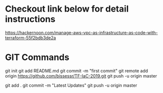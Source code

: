 # Checkout link below for detail instructions
https://hackernoon.com/manage-aws-vpc-as-infrastructure-as-code-with-terraform-55f2bdb3de2a

# GIT Commands
git init
git add README.md
git commit -m "first commit"
git remote add origin https://github.com/bissessr/TF-IaC-2019.git
git push -u origin master

git add . 
git commit -m "Latest Updates"
git push -u origin master


